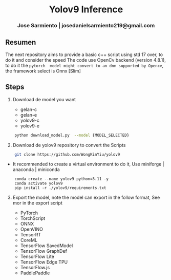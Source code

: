 <h1 align="center">Yolov9 Inference</h1>


<h3 align="center"> Jose Sarmiento | josedanielsarmiento219@gmail.com</h3>


## Resumen


The next repository aims to provide a basic c++ script using std 17 over, to do it and consider the speed The code use OpenCv backend (version 4.8.1), to do it the `pytorch  model might convert to an dnn supported by Opencv`, the framework select is Onnx [Slim]


## Steps


1. Download de model you want 

    - gelan-c
    - gelan-e
    - yolov9-c
    - yolov9-e


```bash
    python download_model.py  --model {MODEL_SELECTED}
```

2. Download de yolov9 repository to convert the Scripts

```bash
    git clone https://github.com/WongKinYiu/yolov9
```

- It recommended to create a virtual environment to do it, Use miniforge | anaconda | miniconda

```
    conda create --name yolov9 python=3.11 -y
    conda activate yolov9
    pip install -r ./yolov9/requirements.txt
```

3. Export the model, note the model can export in the follow format, See mor in the export script

    - PyTorch
    - TorchScript
    - ONNX
    - OpenVINO
    - TensorRT
    - CoreML
    - TensorFlow SavedModel
    - TensorFlow GraphDef
    - TensorFlow Lite
    - TensorFlow Edge TPU
    - TensorFlow.js
    - PaddlePaddle